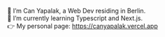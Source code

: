 👋 I’m Can Yapalak, a Web Dev residing in Berlin.<br>🌱 I’m currently learning Typescript and Next.js.<br>👉 My personal page: https://canyapalak.vercel.app
